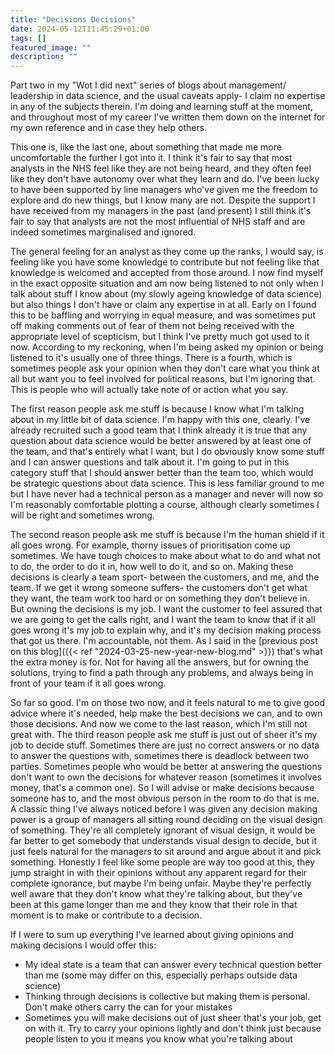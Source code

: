 ```yaml
---
title: "Decisions Decisions"
date: 2024-05-12T11:45:29+01:00
tags: []
featured_image: ""
description: ""
---
```


Part two in my "Wot I did next" series of blogs about management/ leadership in data science, and the usual caveats apply- I claim no expertise in any of the subjects therein. I'm doing and learning stuff at the moment, and throughout most of my career I've written them down on the internet for my own reference and in case they help others.

This one is, like the last one, about something that made me more uncomfortable the further I got into it. I think it's fair to say that most analysts in the NHS feel like they are not being heard, and they often feel like they don't have autonomy over what they learn and do. I've been lucky to have been supported by line managers who've given me the freedom to explore and do new things, but I know many are not. Despite the support I have received from my managers in the past (and present) I still think it's fair to say that analysts are not the most influential of NHS staff and are indeed sometimes marginalised and ignored.

The general feeling for an analyst as they come up the ranks, I would say, is feeling like you have some knowledge to contribute but not feeling like that knowledge is welcomed and accepted from those around. I now find myself in the exact opposite situation and am now being listened to not only when I talk about stuff I know about (my slowly ageing knowledge of data science) but also things I don't have or claim any expertise in at all. Early on I found this to be baffling and worrying in equal measure, and was sometimes put off making comments out of fear of them not being received with the appropriate level of scepticism, but I think I've pretty much got used to it now. According to my reckoning, when I'm being asked my opinion or being listened to it's usually one of three things. There is a fourth, which is sometimes people ask your opinion when they don't care what you think at all but want you to feel involved for political reasons, but I'm ignoring that. This is people who will actually take note of or action what you say.

The first reason people ask me stuff is because I know what I'm talking about in my little bit of data science. I'm happy with this one, clearly. I've already recruited such a good team that I think already it is true that any question about data science would be better answered by at least one of the team, and that's entirely what I want, but I do obviously know some stuff and I can answer questions and talk about it. I'm going to put in this category stuff that I should answer better than the team too, which would be strategic questions about data science. This is less familiar ground to me but I have never had a technical person as a manager and never will now so I'm reasonably comfortable plotting a course, although clearly sometimes I will be right and sometimes wrong.

The second reason people ask me stuff is because I'm the human shield if it all goes wrong. For example, thorny issues of prioritisation come up sometimes. We have tough choices to make about what to do and what not to do, the order to do it in, how well to do it, and so on. Making these decisions is clearly a team sport- between the customers, and me, and the team. If we get it wrong someone suffers- the customers don't get what they want, the team work too hard or on something they don't believe in. But owning the decisions is my job. I want the customer to feel assured that we are going to get the calls right, and I want the team to know that if it all goes wrong it's my job to explain why, and it's my decision making process that got us there. I'm accountable, not them. As I said in the [previous post on this blog]({{< ref "2024-03-25-new-year-new-blog.md" >}}) that's what the extra money is for. Not for having all the answers, but for owning the solutions, trying to find a path through any problems, and always being in front of your team if it all goes wrong.

So far so good. I'm on those two now, and it feels natural to me to give good advice where it's needed, help make the best decisions we can, and to own those decisions. And now we come to the last reason, which I'm still not great with. The third reason people ask me stuff is just out of sheer it's my job to decide stuff. Sometimes there are just no correct answers or no data to answer the questions with, sometimes there is deadlock between two parties. Sometimes people who would be better at answering the questions don't want to own the decisions for whatever reason (sometimes it involves money, that's a common one). So I will advise or make decisions because someone has to, and the most obvious person in the room to do that is me. A classic thing I've always noticed before I was given any decision making power is a group of managers all sitting round deciding on the visual design of something. They're all completely ignorant of visual design, it would be far better to get somebody that understands visual design to decide, but it just feels natural for the managers to sit around and argue about it and pick something. Honestly I feel like some people are way too good at this, they jump straight in with their opinions without any apparent regard for their complete ignorance, but maybe I'm being unfair. Maybe they're perfectly well aware that they don't know what they're talking about, but they've been at this game longer than me and they know that their role in that moment is to make or contribute to a decision.

If I were to sum up everything I've learned about giving opinions and making decisions I would offer this:

* My ideal state is a team that can answer every technical question better than me (some may differ on this, especially perhaps outside data science)
* Thinking through decisions is collective but making them is personal. Don't make others carry the can for your mistakes
* Sometimes you will make decisions out of just sheer that's your job, get on with it. Try to carry your opinions lightly and don't think just because people listen to you it means you know what you're talking about